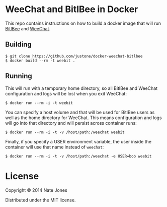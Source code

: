 # WeeChat and BitlBee in Docker

This repo contains instructions on how to build a docker image that will run
[BitlBee](http://www.bitlbee.org/) and [WeeChat](http://www.weechat.org/).

## Building

```
$ git clone https://github.com/justone/docker-weechat-bitlbee
$ docker build --rm -t weebit .
```

## Running

This will run with a temporary home directory, so all BitlBee and WeeChat
configuration and logs will be lost when you exit WeeChat:

```
$ docker run --rm -i -t weebit
```

You can specify a host volume and that will be used for BitlBee users as well
as the home directory for WeeChat.  This means configuration and logs will go
into that directory and will persist across container runs:

```
$ docker run --rm -i -t -v /host/path:/weechat weebit
```

Finally, if you specify a USER environment variable, the user inside the
container will use that name instead of `weechat`:

```
$ docker run --rm -i -t -v /host/path:/weechat -e USER=bob weebit
```

# License

Copyright © 2014 Nate Jones

Distributed under the MIT license.
